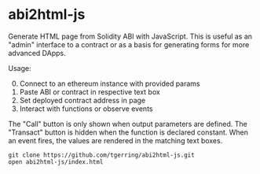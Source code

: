 # abi2html-js

Generate HTML page from Solidity ABI with JavaScript. This is useful as an "admin" interface to a contract or as a basis for generating forms for more advanced DApps.

Usage:

0. Connect to an ethereum instance with provided params
1. Paste ABI or contract in respective text box
2. Set deployed contract address in page
3. Interact with functions or observe events

The "Call" button is only shown when output parameters are defined. The "Transact" button is hidden when the function is declared constant. When an event fires, the values are rendered in the matching text boxes.

```
git clone https://github.com/tgerring/abi2html-js.git
open abi2html-js/index.html
```

